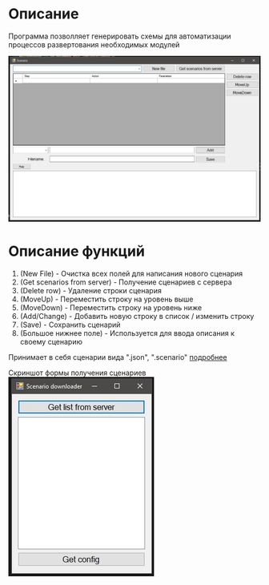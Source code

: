 # Описание
Программа позволляет генерировать схемы для автоматизации процессов развертования необходимых модулей

![Image alt](https://raw.githubusercontent.com/Jazis/QA/main/Tool/img/desktop0.jpg)

# Описание функций
1) (New File) - Очистка всех полей для написания нового сценария
2) (Get scenarios from server) - Получение сценариев с сервера 
3) (Delete row) - Удаление строки сценария
4) (MoveUp) - Переместить строку на уровень выше
5) (MoveDown) - Переместить строку на уровень ниже
6) (Add/Change) - Добавить новую строку в список / изменить строку
7) (Save) - Сохранить сценарий
8) (Большое нижнее поле) - Используется для ввода описания к своему сценарию

Принимает в себя сценарии вида ".json", ".scenario" [подробнее](https://github.com/Jazis/QA/blob/main/Tool/scenarios/README.md)

Скриншот формы получения сценариев
![Image alt](https://raw.githubusercontent.com/Jazis/QA/main/Tool/img/desktop1.jpg)
